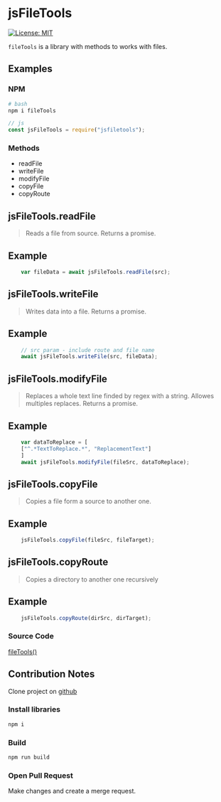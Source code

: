 # jsFileTools
[![License: MIT](https://img.shields.io/badge/License-MIT-yellow.svg?style=flat-square)](LICENSE)

`fileTools` 
is a library with methods to works with files.

## Examples

### NPM
```bash
# bash
npm i fileTools
```

```js
// js
const jsFileTools = require("jsfiletools");
```

### Methods

- readFile
- writeFile
- modifyFile
- copyFile
- copyRoute

## jsFileTools.readFile

> Reads a file from source. Returns a promise.


## Example

```javascript
    var fileData = await jsFileTools.readFile(src);
```

## jsFileTools.writeFile

> Writes data into a file. Returns a promise. 


## Example

```javascript
    // src param - include route and file name
    await jsFileTools.writeFile(src, fileData);
```

## jsFileTools.modifyFile

> Replaces a whole text line finded by regex with a string. Allowes multiples replaces. Returns a promise.


## Example

```javascript
    var dataToReplace = [
    ["^.*TextToReplace.*", "ReplacementText"]
    ]
    await jsFileTools.modifyFile(fileSrc, dataToReplace);
```

## jsFileTools.copyFile

> Copies a file form a source to another one.


## Example

```javascript
    jsFileTools.copyFile(fileSrc, fileTarget);
```

## jsFileTools.copyRoute

> Copies a directory to another one recursively


## Example

```javascript
    jsFileTools.copyRoute(dirSrc, dirTarget);
```

### Source Code
[fileTools()](https://github.com/Jazhann/fileTools)

## Contribution Notes
Clone project on [github](https://github.com/Jazhann/fileTools)
### Install libraries
```bash
npm i
```

### Build 
```bash
npm run build
```

### Open Pull Request
Make changes and create a merge request.
